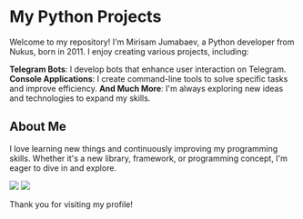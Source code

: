 # My Python Projects

Welcome to my repository! I'm Mirisam Jumabaev, a Python developer from Nukus, born in 2011. I enjoy creating various projects, including:

**Telegram Bots**: I develop bots that enhance user interaction on Telegram.
**Console Applications**: I create command-line tools to solve specific tasks and improve efficiency.
**And Much More**: I'm always exploring new ideas and technologies to expand my skills.

## About Me

I love learning new things and continuously improving my programming skills. Whether it's a new library, framework, or programming concept, I'm eager to dive in and explore.


[<a href="https://iconscout.com/icons/instagram" class="text-underline font-size-sm"></a>](https://www.instagram.com/mrxlsw) [<img src="https://img.icons8.com/material-outlined/24/000000/telegram-app.png"/>](https://t.me/mrxlsw_world) [<img src="https://img.icons8.com/material-outlined/24/000000/github.png"/>](https://github.com/mrxlsw) 

Thank you for visiting my profile!

